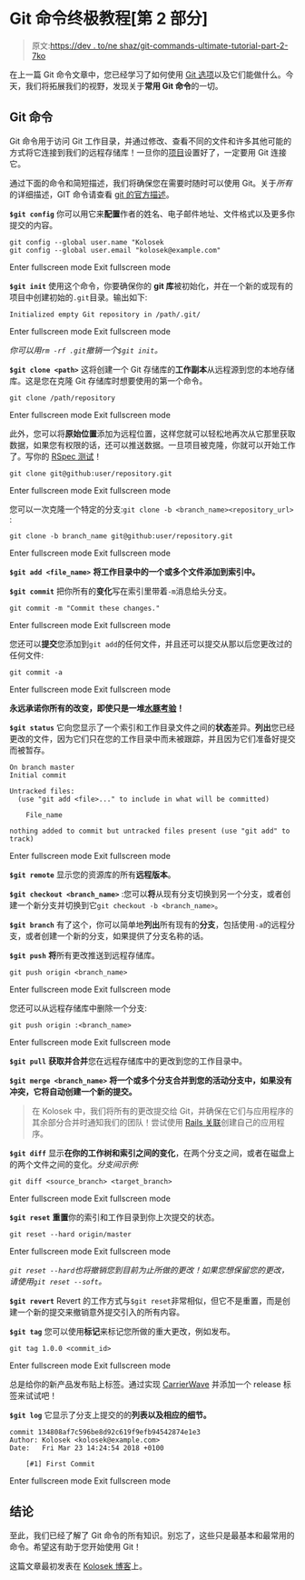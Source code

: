 # Git 命令终极教程[第 2 部分]

> 原文:[https://dev . to/ne shaz/git-commands-ultimate-tutorial-part-2-7ko](https://dev.to/neshaz/git-commands-ultimate-tutorial-part-2-7ko)

在上一篇 Git 命令文章中，您已经学习了如何使用 [Git 选项](https://kolosek.com/git-commands-tutorial-part1/)以及它们能做什么。今天，我们将拓展我们的视野，发现关于**常用 Git 命令**的一切。

## Git 命令

Git 命令用于访问 Git 工作目录，并通过修改、查看不同的文件和许多其他可能的方式将它连接到我们的远程存储库！一旦你的[项目](https://kolosek.com/install-ruby-on-rails-on-ubuntu/)设置好了，一定要用 Git 连接它。

通过下面的命令和简短描述，我们将确保您在需要时随时可以使用 Git。关于*所有*的详细描述，GIT 命令请查看 [git 的官方描述](https://git-scm.com/docs/git)。

**`$git config`**
你可以用它来**配置**作者的姓名、电子邮件地址、文件格式以及更多你提交的内容。

```
git config --global user.name "Kolosek
git config --global user.email "kolosek@example.com" 
```

Enter fullscreen mode Exit fullscreen mode

**`$git init`**
使用这个命令，你要确保你的 **git 库**被初始化，并在一个新的或现有的项目中创建初始的`.git`目录。输出如下:

```
Initialized empty Git repository in /path/.git/ 
```

Enter fullscreen mode Exit fullscreen mode

*你可以用`rm -rf .git`撤销一个`$git init`。*

**`$git clone <path>`**
这将创建一个 Git 存储库的**工作副本**从远程源到您的本地存储库。这是您在克隆 Git 存储库时想要使用的第一个命令。

```
git clone /path/repository 
```

Enter fullscreen mode Exit fullscreen mode

此外，您可以将**原始位置**添加为远程位置，这样您就可以轻松地再次从它那里获取数据，如果您有权限的话，还可以推送数据。一旦项目被克隆，你就可以开始工作了。写你的 [RSpec 测试](https://kolosek.com/rails-rspec-setup/)！

```
git clone git@github:user/repository.git 
```

Enter fullscreen mode Exit fullscreen mode

您可以一次克隆一个特定的分支:`git clone -b <branch_name><repository_url>` :

```
git clone -b branch_name git@github:user/repository.git 
```

Enter fullscreen mode Exit fullscreen mode

**`$git add <file_name>`**
**将工作目录中的一个或多个文件添加到索引中。**

**`$git commit`**
把你所有的**变化**写在索引里带着`-m`消息给头分支。

```
git commit -m "Commit these changes." 
```

Enter fullscreen mode Exit fullscreen mode

您还可以**提交**您添加到`git add`的任何文件，并且还可以提交从那以后您更改过的任何文件:

```
git commit -a 
```

Enter fullscreen mode Exit fullscreen mode

**永远承诺你所有的改变，即使只是一堆[水豚考验](https://kolosek.com/rails-capybara-setup/)！**

**`$git status`**
它向您显示了一个索引和工作目录文件之间的**状态**差异。**列出**您已经更改的文件，因为它们只在您的工作目录中而未被跟踪，并且因为它们准备好提交而被暂存。

```
On branch master
Initial commit

Untracked files:
  (use "git add <file>..." to include in what will be committed)

    File_name

nothing added to commit but untracked files present (use "git add" to track) 
```

Enter fullscreen mode Exit fullscreen mode

**`$git remote`**
显示您的资源库的所有**远程版本**。

**`$git checkout <branch_name>`** :您可以**将**从现有分支切换到另一个分支，或者创建一个新分支并切换到它`git checkout -b <branch_name>`。

**`$git branch`**
有了这个，你可以简单地**列出**所有现有的**分支**，包括使用`-a`的远程分支，或者创建一个新的分支，如果提供了分支名称的话。

**`$git push`**
**将**所有更改推送到远程存储库。

```
git push origin <branch_name> 
```

Enter fullscreen mode Exit fullscreen mode

您还可以从远程存储库中删除一个分支:

```
git push origin :<branch_name> 
```

Enter fullscreen mode Exit fullscreen mode

**`$git pull`**
**获取并合并**您在远程存储库中的更改到您的工作目录中。

**`$git merge <branch_name>`**
**将一个或多个分支合并到您的活动分支中，如果没有冲突，它将自动创建一个新的提交。**

> 在 Kolosek 中，我们将所有的更改提交给 Git，并确保在它们与应用程序的其余部分合并时通知我们的团队！尝试使用 [Rails 关联](https://kolosek.com/rkolosek.com/rails-associations/)创建自己的应用程序。

**`$git diff`**
显示**在你的工作树和索引之间的变化**，在两个分支之间，或者在磁盘上的两个文件之间的变化。*分支间示例:*

```
git diff <source_branch> <target_branch> 
```

Enter fullscreen mode Exit fullscreen mode

**`$git reset`**
**重置**你的索引和工作目录到你上次提交的状态。

```
git reset --hard origin/master 
```

Enter fullscreen mode Exit fullscreen mode

*`git reset --hard`也将撤销您到目前为止所做的更改！如果您想保留您的更改，请使用`git reset --soft`。*

**`$git revert`**
Revert 的工作方式与`$git reset`非常相似，但它不是重置，而是创建一个新的提交来撤销意外提交引入的所有内容。

**`$git tag`**
您可以使用**标记**来标记您所做的重大更改，例如发布。

```
git tag 1.0.0 <commit_id> 
```

Enter fullscreen mode Exit fullscreen mode

总是给你的新产品发布贴上标签。通过实现 [CarrierWave](https://kolosek.com/carrierwave-upload-multiple-images/) 并添加一个 release 标签来试试吧！

**`$git log`**
它显示了分支上提交的的**列表以及相应的细节。** 

```
commit 134808af7c596be8d92c619f9efb94542874e1e3
Author: Kolosek <kolosek@example.com>
Date:   Fri Mar 23 14:24:54 2018 +0100

    [#1] First Commit 
```

Enter fullscreen mode Exit fullscreen mode

## 结论

至此，我们已经了解了 Git 命令的所有知识。别忘了，这些只是最基本和最常用的命令。希望这有助于您开始使用 Git！

这篇文章最初发表在 [Kolosek 博客](https://kolosek.com/git-commands-tutorial-part2/)上。